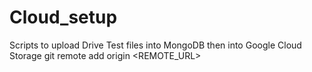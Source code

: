# Cloud_setup
Scripts to upload Drive Test files into MongoDB then into Google Cloud Storage
git remote add origin <REMOTE_URL>
